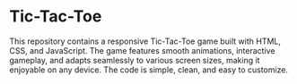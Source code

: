 # Tic-Tac-Toe
This repository contains a responsive Tic-Tac-Toe game built with HTML, CSS, and JavaScript. The game features smooth animations, interactive gameplay, and adapts seamlessly to various screen sizes, making it enjoyable on any device. The code is simple, clean, and easy to customize.
